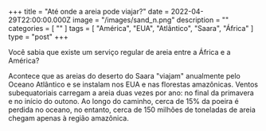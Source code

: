 +++
title = "Até onde a areia pode viajar?"
date = 2022-04-29T22:00:00.000Z
image = "/images/sand_n.png"
description = ""
categories = [ "" ]
tags = [ "América", "EUA", "Atlântico", "Saara", "África" ]
type = "post"
+++

Você sabia que existe um serviço regular de areia entre a África e a América?

Acontece que as areias do deserto do Saara "viajam" anualmente pelo Oceano Atlântico e se instalam nos EUA e nas florestas amazônicas. Ventos subequatoriais carregam a areia duas vezes por ano: no final da primavera e no início do outono. Ao longo do caminho, cerca de 15% da poeira é perdida no oceano, no entanto, cerca de 150 milhões de toneladas de areia chegam apenas à região amazônica.

